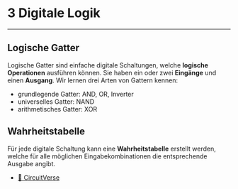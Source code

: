 # 3 Digitale Logik
---

## Logische Gatter

Logische Gatter sind einfache digitale Schaltungen, welche **logische Operationen** ausführen können. Sie haben ein oder zwei **Eingänge** und einen **Ausgang**. Wir lernen drei Arten von Gattern kennen:

- grundlegende Gatter: AND, OR, Inverter
- universelles Gatter: NAND
- arithmetisches Gatter: XOR

## Wahrheitstabelle

Für jede digitale Schaltung kann eine **Wahrheitstabelle** erstellt werden, welche für alle möglichen Eingabekombinationen die entsprechende Ausgabe angibt.

* [:link: CircuitVerse](https://circuitverse.org/users/sign_in)

<VueCircuit id="eingabe-ausgabe"/>

